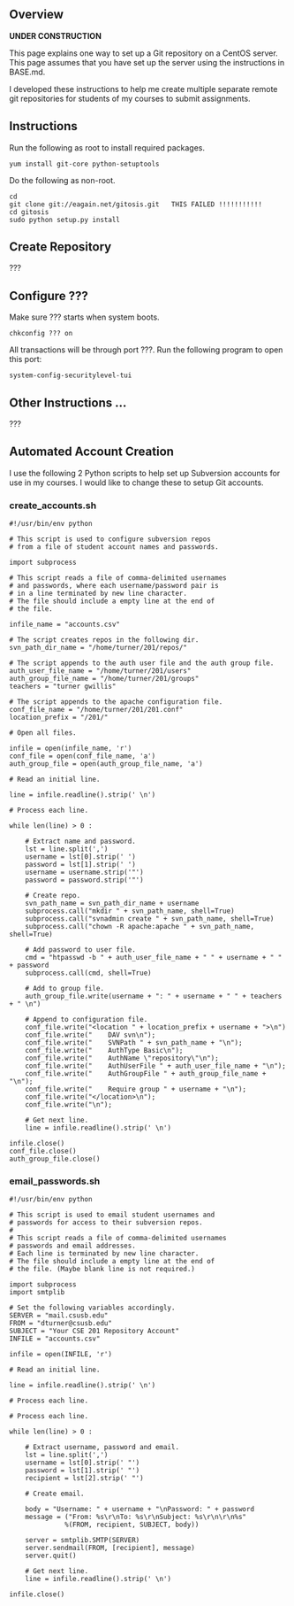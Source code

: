 ## Overview

__UNDER CONSTRUCTION__

This page explains one way to set up a Git repository on a CentOS server. 
This page assumes that you have set up the server using the instructions in BASE.md.

I developed these instructions to help me create multiple separate remote git repositories
for students of my courses to submit assignments.

## Instructions 

Run the following as root to install required packages.

    yum install git-core python-setuptools

Do the following as non-root.

    cd
    git clone git://eagain.net/gitosis.git   THIS FAILED !!!!!!!!!!!
    cd gitosis
    sudo python setup.py install


## Create Repository

???

## Configure ???

Make sure ??? starts when system boots.

    chkconfig ??? on

All transactions will be through port ???. Run the following program to open this port:

    system-config-securitylevel-tui

## Other Instructions ...

???

## Automated Account Creation

I use the following 2 Python scripts to help set up Subversion accounts for use in my courses.
I would like to change these to setup Git accounts.

### create_accounts.sh

```
#!/usr/bin/env python

# This script is used to configure subversion repos
# from a file of student account names and passwords.

import subprocess

# This script reads a file of comma-delimited usernames
# and passwords, where each username/password pair is
# in a line terminated by new line character.
# The file should include a empty line at the end of
# the file.

infile_name = "accounts.csv"

# The script creates repos in the following dir.
svn_path_dir_name = "/home/turner/201/repos/"

# The script appends to the auth user file and the auth group file.
auth_user_file_name = "/home/turner/201/users"
auth_group_file_name = "/home/turner/201/groups"
teachers = "turner gwillis"

# The script appends to the apache configuration file.
conf_file_name = "/home/turner/201/201.conf"
location_prefix = "/201/"

# Open all files.

infile = open(infile_name, 'r')
conf_file = open(conf_file_name, 'a')
auth_group_file = open(auth_group_file_name, 'a')

# Read an initial line.

line = infile.readline().strip(' \n')

# Process each line.

while len(line) > 0 :

    # Extract name and password.
    lst = line.split(',')
    username = lst[0].strip(' ')
    password = lst[1].strip(' ')
    username = username.strip('"')
    password = password.strip('"')

    # Create repo.
    svn_path_name = svn_path_dir_name + username
    subprocess.call("mkdir " + svn_path_name, shell=True)
    subprocess.call("svnadmin create " + svn_path_name, shell=True)
    subprocess.call("chown -R apache:apache " + svn_path_name, shell=True)

    # Add password to user file.
    cmd = "htpasswd -b " + auth_user_file_name + " " + username + " " + password
    subprocess.call(cmd, shell=True)

    # Add to group file.
    auth_group_file.write(username + ": " + username + " " + teachers + " \n")

    # Append to configuration file.
    conf_file.write("<location " + location_prefix + username + ">\n")
    conf_file.write("    DAV svn\n");
    conf_file.write("    SVNPath " + svn_path_name + "\n");
    conf_file.write("    AuthType Basic\n");
    conf_file.write("    AuthName \"repository\"\n");
    conf_file.write("    AuthUserFile " + auth_user_file_name + "\n");
    conf_file.write("    AuthGroupFile " + auth_group_file_name + "\n");
    conf_file.write("    Require group " + username + "\n");
    conf_file.write("</location>\n");
    conf_file.write("\n");

    # Get next line.
    line = infile.readline().strip(' \n')

infile.close()
conf_file.close()
auth_group_file.close()
```

### email_passwords.sh

```
#!/usr/bin/env python

# This script is used to email student usernames and
# passwords for access to their subversion repos.
#
# This script reads a file of comma-delimited usernames
# passwords and email addresses.
# Each line is terminated by new line character.
# The file should include a empty line at the end of
# the file. (Maybe blank line is not required.)

import subprocess
import smtplib

# Set the following variables accordingly.
SERVER = "mail.csusb.edu"
FROM = "dturner@csusb.edu"
SUBJECT = "Your CSE 201 Repository Account"
INFILE = "accounts.csv"

infile = open(INFILE, 'r')

# Read an initial line.

line = infile.readline().strip(' \n')

# Process each line.

# Process each line.

while len(line) > 0 :

    # Extract username, password and email.
    lst = line.split(',')
    username = lst[0].strip(' "')
    password = lst[1].strip(' "')
    recipient = lst[2].strip(' "')

    # Create email.

    body = "Username: " + username + "\nPassword: " + password
    message = ("From: %s\r\nTo: %s\r\nSubject: %s\r\n\r\n%s"
              %(FROM, recipient, SUBJECT, body))

    server = smtplib.SMTP(SERVER)
    server.sendmail(FROM, [recipient], message)
    server.quit()

    # Get next line.
    line = infile.readline().strip(' \n')

infile.close()
```

